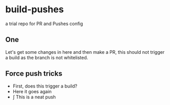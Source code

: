 # build-pushes
a trial repo for PR and Pushes config

## One
Let's get some changes in here and then make a PR, this should not trigger a build as the branch is not whitelisted.

## Force push tricks

-  First, does this trigger a build?
-  Here it goes again
-  ∫ This is a neat push
